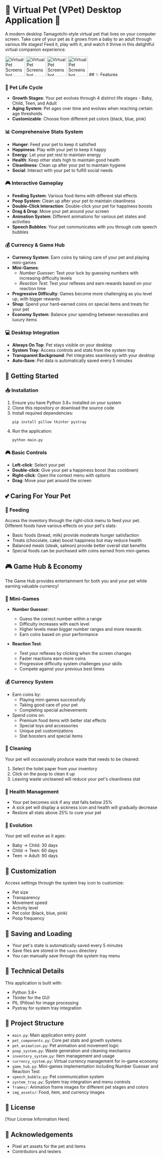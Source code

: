 # 🐾 Virtual Pet (VPet) Desktop Application 🐾

A modern desktop Tamagotchi-style virtual pet that lives on your computer screen. Take care of your pet as it grows from a baby to an adult through various life stages! Feed it, play with it, and watch it thrive in this delightful virtual companion experience.

<img src="frames/Baby_Happy.png" alt="Virtual Pet Screenshot" width="65"/>
<img src="frames/Child_Happy.png" alt="Virtual Pet Screenshot" width="65"/>
<img src="frames/Teen_Happy.png" alt="Virtual Pet Screenshot" width="65"/>
<img src="frames/Adult_Happy.png" alt="Virtual Pet Screenshot" width="65"/>
## ✨ Features

### 🌱 Pet Life Cycle
- **Growth Stages**: Your pet evolves through 4 distinct life stages - Baby, Child, Teen, and Adult
- **Aging System**: Pet ages over time and evolves when reaching certain age thresholds
- **Customizable**: Choose from different pet colors (black, blue, pink)

### 📊 Comprehensive Stats System
- **Hunger**: Feed your pet to keep it satisfied
- **Happiness**: Play with your pet to keep it happy
- **Energy**: Let your pet rest to maintain energy
- **Health**: Keep other stats high to maintain good health
- **Cleanliness**: Clean up after your pet to maintain hygiene
- **Social**: Interact with your pet to fulfill social needs

### 🎮 Interactive Gameplay
- **Feeding System**: Various food items with different stat effects
- **Poop System**: Clean up after your pet to maintain cleanliness
- **Double-Click Interaction**: Double-click your pet for happiness boosts
- **Drag & Drop**: Move your pet around your screen
- **Animation System**: Different animations for various pet states and activities
- **Speech Bubbles**: Your pet communicates with you through cute speech bubbles

### 💰 Currency & Game Hub
- **Currency System**: Earn coins by taking care of your pet and playing mini-games
- **Mini-Games**: 
  - *Number Guesser*: Test your luck by guessing numbers with increasing difficulty levels
  - *Reaction Test*: Test your reflexes and earn rewards based on your reaction time
- **Progressive Difficulty**: Games become more challenging as you level up, with bigger rewards
- **Shop**: Spend your hard-earned coins on special items and treats for your pet
- **Economy System**: Balance your spending between necessities and luxury items

### 💻 Desktop Integration
- **Always On Top**: Pet stays visible on your desktop
- **System Tray**: Access controls and stats from the system tray
- **Transparent Background**: Pet integrates seamlessly with your desktop
- **Auto-Save**: Pet data is automatically saved every 5 minutes

## 🚀 Getting Started

### 📥 Installation

1. Ensure you have Python 3.8+ installed on your system
2. Clone this repository or download the source code
3. Install required dependencies:
   ```
   pip install pillow tkinter pystray
   ```
4. Run the application:
   ```
   python main.py
   ```

### 🎮 Basic Controls

- **Left-click**: Select your pet
- **Double-click**: Give your pet a happiness boost (has cooldown)
- **Right-click**: Open the context menu with options
- **Drag**: Move your pet around the screen

## 💕 Caring For Your Pet

### 🍔 Feeding

Access the inventory through the right-click menu to feed your pet. Different foods have various effects on your pet's stats:

- Basic foods (bread, milk) provide moderate hunger satisfaction
- Treats (chocolate, cake) boost happiness but may reduce health
- Balanced meals (steak, salmon) provide better overall stat benefits
- Special foods can be purchased with coins earned from mini-games

## 🎮 Game Hub & Economy

The Game Hub provides entertainment for both you and your pet while earning valuable currency!

### 🎲 Mini-Games

- **Number Guesser**: 
  - Guess the correct number within a range
  - Difficulty increases with each level
  - Higher levels mean bigger number ranges and more rewards
  - Earn coins based on your performance

- **Reaction Test**:
  - Test your reflexes by clicking when the screen changes
  - Faster reactions earn more coins
  - Progressive difficulty system challenges your skills
  - Compete against your previous best times

### 💰 Currency System

- Earn coins by:
  - Playing mini-games successfully
  - Taking good care of your pet
  - Completing special achievements
- Spend coins on:
  - Premium food items with better stat effects
  - Special toys and accessories
  - Unique pet customizations
  - Stat boosters and special items

### 🧹 Cleaning

Your pet will occasionally produce waste that needs to be cleaned:

1. Select the toilet paper from your inventory
2. Click on the poop to clean it up
3. Leaving waste uncleaned will reduce your pet's cleanliness stat

### 🏥 Health Management

- Your pet becomes sick if any stat falls below 25%
- A sick pet will display a sickness icon and health will gradually decrease
- Restore all stats above 25% to cure your pet

### 🔄 Evolution

Your pet will evolve as it ages:

- Baby → Child: 30 days
- Child → Teen: 60 days
- Teen → Adult: 90 days

## 🎨 Customization

Access settings through the system tray icon to customize:

- Pet size
- Transparency
- Movement speed
- Activity level
- Pet color (black, blue, pink)
- Poop frequency

## 💾 Saving and Loading

- Your pet's state is automatically saved every 5 minutes
- Save files are stored in the `saves` directory
- You can manually save through the system tray menu

## 🔧 Technical Details

This application is built with:

- Python 3.8+
- Tkinter for the GUI
- PIL (Pillow) for image processing
- Pystray for system tray integration

## 📁 Project Structure

- `main.py`: Main application entry point
- `pet_components.py`: Core pet stats and growth systems
- `pet_animation.py`: Pet animation and movement logic
- `poop_system.py`: Waste generation and cleaning mechanics
- `inventory_system.py`: Item management and usage
- `currency_system.py`: Virtual currency management for in-game economy
- `game_hub.py`: Mini-games implementation including Number Guesser and Reaction Test
- `speech_bubble.py`: Pet communication system
- `system_tray.py`: System tray integration and menu controls
- `frames/`: Animation frame images for different pet stages and colors
- `img_assets/`: Food, item, and currency images

## 📄 License

[Your License Information Here]

## 👏 Acknowledgements

- Pixel art assets for the pet and items
- Contributors and testers